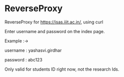ReverseProxy
============

ReverseProxy for https://isas.iiit.ac.in/, using curl


Enter username and password on the index page.

Example :-> 

username : yashasvi.girdhar

password : abc123

Only valid for students ID right now, not the research Ids.
